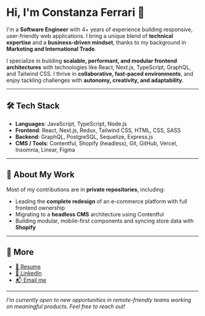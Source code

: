 # Hi, I'm Constanza Ferrari 👋

I'm a **Software Engineer** with 4+ years of experience building responsive, user-friendly web applications. I bring a unique blend of **technical expertise** and a **business-driven mindset**, thanks to my background in **Marketing and International Trade**.

I specialize in building **scalable, performant, and modular frontend architectures** with technologies like React, Next.js, TypeScript, GraphQL, and Tailwind CSS. I thrive in **collaborative, fast-paced environments**, and enjoy tackling challenges with **autonomy, creativity, and adaptability**.

---

## 🛠️ Tech Stack

- **Languages**: JavaScript, TypeScript, Node.js  
- **Frontend**: React, Next.js, Redux, Tailwind CSS, HTML, CSS, SASS  
- **Backend**: GraphQL, PostgreSQL, Sequelize, Express.js  
- **CMS / Tools**: Contentful, Shopify (headless), Git, GitHub, Vercel, Insomnia, Linear, Figma  

---

## 📌 About My Work

Most of my contributions are in **private repositories**, including:

- Leading the **complete redesign** of an e-commerce platform with full frontend ownership  
- Migrating to a **headless CMS** architecture using Contentful  
- Building modular, mobile-first components and syncing store data with **Shopify**

---


## 💼 More

- [📄 Resume](#) <!-- optional: link to resume -->
- [💼 LinkedIn](https://linkedin.com/in/tu-perfil)
- [📬 Email me](mailto:ferrariconstanza@gmail.com)

---

_I'm currently open to new opportunities in remote-friendly teams working on meaningful products. Feel free to reach out!_

